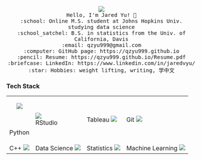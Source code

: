 <p align="center">
  <img src="https://img.deusm.com/informationweek/July20/datascience-algorithm-nobeastsofierce-adobe-cp.jpg">
  <br>
  <samp>
    Hello, I'm Jared Yu! 👋<br>
    :school: Online M.S. student at Johns Hopkins Univ. studying data science<br>
    :school_satchel: B.S. in statistics from the Univ. of California, Davis<br>
    :email:	qzyu999@gmail.com <br>
    :computer: GitHub page: https://qzyu999.github.io <br>
    :pencil: Resume: https://qzyu999.github.io/Resume.pdf <br>
    :briefcase: LinkedIn: https://www.linkedin.com/in/jaredvyu/ <br>
    :star: Hobbies: weight lifting, writing, 学中文 <br>
  </samp>
</p>

### Tech Stack
|  	|  	|  	|  	|
|-	|-	|-	|-	|
|<p align="center"> <img src="https://img.icons8.com/color/48/000000/python.png"/> </p> <br> <p align="center">Python</p>	|<img src="https://img.icons8.com/ultraviolet/40/000000/r--v2.png"/> <br> RStudio	|Tableau <img src="https://img.icons8.com/color/48/000000/tableau-software.png"/> 	|Git <img src="https://img.icons8.com/color/48/000000/git.png"/> 	|
|C++ <img src="https://img.icons8.com/color/48/000000/c-plus-plus-logo.png"/> 	|Data Science <img src="https://img.icons8.com/ios-filled/50/000000/big-data.png"/> 	|Statistics <img src="https://img.icons8.com/ultraviolet/40/000000/normal-distribution-histogram.png"/> 	|Machine Learning <img src="https://img.icons8.com/dusk/64/000000/artificial-intelligence.png"/>  	|
